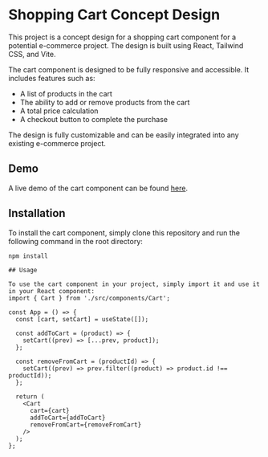 # Shopping Cart Concept Design

This project is a concept design for a shopping cart component for a potential e-commerce project. The design is built using React, Tailwind CSS, and Vite.

The cart component is designed to be fully responsive and accessible. It includes features such as:

- A list of products in the cart
- The ability to add or remove products from the cart
- A total price calculation
- A checkout button to complete the purchase

The design is fully customizable and can be easily integrated into any existing e-commerce project.

## Demo

A live demo of the cart component can be found [here](https://shopping-cart-concept-design.netlify.app/).

## Installation

To install the cart component, simply clone this repository and run the following command in the root directory:

```
npm install

## Usage

To use the cart component in your project, simply import it and use it in your React component:
import { Cart } from './src/components/Cart';

const App = () => {
  const [cart, setCart] = useState([]);

  const addToCart = (product) => {
    setCart((prev) => [...prev, product]);
  };

  const removeFromCart = (productId) => {
    setCart((prev) => prev.filter((product) => product.id !== productId));
  };

  return (
    <Cart
      cart={cart}
      addToCart={addToCart}
      removeFromCart={removeFromCart}
    />
  );
};

